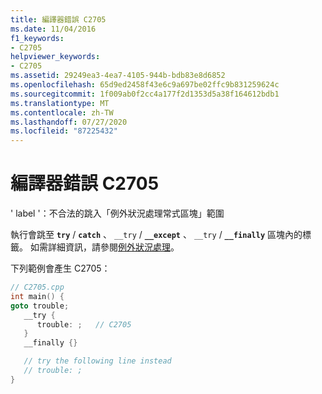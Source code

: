 ```yaml
---
title: 編譯器錯誤 C2705
ms.date: 11/04/2016
f1_keywords:
- C2705
helpviewer_keywords:
- C2705
ms.assetid: 29249ea3-4ea7-4105-944b-bdb83e8d6852
ms.openlocfilehash: 65d9ed2458f43e6c9a697be02ffc9b831259624c
ms.sourcegitcommit: 1f009ab0f2cc4a177f2d1353d5a38f164612bdb1
ms.translationtype: MT
ms.contentlocale: zh-TW
ms.lasthandoff: 07/27/2020
ms.locfileid: "87225432"
---
```

# <a name="compiler-error-c2705"></a>編譯器錯誤 C2705

' label '：不合法的跳入「例外狀況處理常式區塊」範圍

執行會跳至 **`try`** / **`catch`** 、 `__try` / **`__except`** 、 `__try` / **`__finally`** 區塊內的標籤。 如需詳細資訊，請參閱[例外狀況處理](../../cpp/exception-handling-in-visual-cpp.md)。

下列範例會產生 C2705：

```cpp
// C2705.cpp
int main() {
goto trouble;
   __try {
      trouble: ;   // C2705
   }
   __finally {}

   // try the following line instead
   // trouble: ;
}
```
